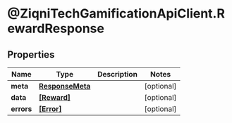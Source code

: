# @ZiqniTechGamificationApiClient.RewardResponse

## Properties

Name | Type | Description | Notes
------------ | ------------- | ------------- | -------------
**meta** | [**ResponseMeta**](ResponseMeta.md) |  | [optional] 
**data** | [**[Reward]**](Reward.md) |  | [optional] 
**errors** | [**[Error]**](Error.md) |  | [optional] 


